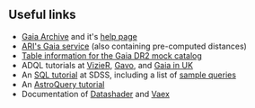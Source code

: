 
## Useful links

- [Gaia Archive](https://gea.esac.esa.int/archive/) and it's [help page](http://gea.esac.esa.int/archive-help/index.html)
- [ARI's Gaia service](http://gaia.ari.uni-heidelberg.de/tap.html) (also containing pre-computed distances)
- [Table information for the Gaia DR2 mock catalog](http://dc.g-vo.org/tableinfo/gdr2mock.main)
- ADQL tutorials at [VizieR](http://tapvizier.u-strasbg.fr/adql/help.html), [Gavo](http://dc.zah.uni-heidelberg.de/__system__/tap/run/examples), and [Gaia in UK](https://www.gaia.ac.uk/data/gaia-data-release-1/adql-cookbook)
- An [SQL tutorial](http://cas.sdss.org/dr7/en/help/howto/search/) at SDSS, including a list of [sample queries](http://cas.sdss.org/dr7/en/help/docs/realquery.asp)
- An [AstroQuery tutorial](http://gea.esac.esa.int/archive-help/tutorials/python_cluster/index.html)
- Documentation of [Datashader](http://datashader.org) and [Vaex](https://vaex.readthedocs.io/en/latest/index.html)



